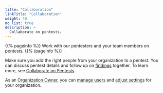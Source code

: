 ```yaml
---
title: "Collaboration"
linkTitle: "Collaboration"
weight: 40
no_list: true
description: >
  Collaborate on pentests.
---
```


{{% pageinfo %}}
Work with our pentesters and your team members on pentests.
{{% /pageinfo %}}

Make sure you add the right people from your organization to a pentest. You can discuss pentest details and follow up on [findings](/platform-deep-dive/pentests/findings/) together. To learn more, see [Collaborate on Pentests](/platform-deep-dive/collaboration/collaborate-on-pentests/).

As an [Organization Owner](/platform-deep-dive/collaboration/user-roles/#organization-owner), you can [manage users](/platform-deep-dive/organization/manage-users/) and [adjust settings](/platform-deep-dive/organization/organization-settings/) for your organization.
